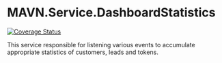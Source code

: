 # MAVN.Service.DashboardStatistics

[![Coverage Status](https://coveralls.io/repos/github/OpenMAVN/MAVN.Service.DashboardStatistics/badge.svg?branch=master)](https://coveralls.io/github/OpenMAVN/MAVN.Service.DashboardStatistics?branch=master)

This service responsible for listening various events to accumulate appropriate statistics of customers, leads and tokens.